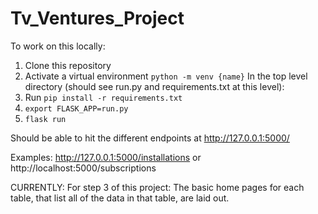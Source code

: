 # Tv_Ventures_Project

To work on this locally:

1) Clone this repository
2) Activate a virtual environment `python -m venv {name}`
In the top level directory (should see run.py and requirements.txt at this level):
3) Run `pip install -r requirements.txt`
4) `export FLASK_APP=run.py`
5) `flask run`

Should be able to hit the different endpoints at http://127.0.0.1:5000/

Examples: http://127.0.0.1:5000/installations or http://localhost:5000/subscriptions


CURRENTLY:
For step 3 of this project:
The basic home pages for each table, that list all of the data in that table, are laid out. 



